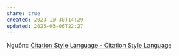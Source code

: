 ```yaml
---
share: true
created: 2023-10-30T14:29
updated: 2025-03-06T22:27
---
```

Nguồn:: [Citation Style Language - Citation Style Language](https://citationstyles.org/)